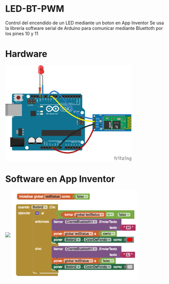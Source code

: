 # LED-BT-PWM

Control del encendido de un LED mediante un boton en App Inventor
Se usa la librería software serial de Arduino para comunicar mediante Bluettoth por los pines 10 y 11

# Hardware
<img src="Bluetooth-LED-SS_bb.png" width="400" align="center">

# Software en App Inventor

<img src="DiseñoApp.png" width="400" align="center">
<img src="codigoApp.png" width="400" align="center">
